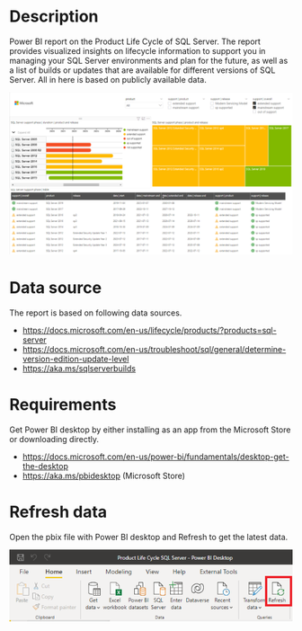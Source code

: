 # Description
Power BI report on the Product Life Cycle of SQL Server. The report provides visualized insights on lifecycle information to support you in managing your SQL Server environments and plan for the future, as well as a list of builds or updates that are available for different versions of SQL Server. All in here is based on publicly available data.

![Preview support phase](https://github.com/ingebeumer/PLC-SQLServer/blob/main/images/Preview%20support%20phase.png)
 
# Data source
The report is based on following data sources.
- https://docs.microsoft.com/en-us/lifecycle/products/?products=sql-server
- https://docs.microsoft.com/en-us/troubleshoot/sql/general/determine-version-edition-update-level
- https://aka.ms/sqlserverbuilds
 
# Requirements
Get Power BI desktop by either installing as an app from the Microsoft Store or downloading directly.
- https://docs.microsoft.com/en-us/power-bi/fundamentals/desktop-get-the-desktop 
- https://aka.ms/pbidesktop (Microsoft Store)
 
# Refresh data
Open the pbix file with Power BI desktop and Refresh to get the latest data.

![Refresh Power BI desktop file](https://github.com/ingebeumer/PLC-SQLServer/blob/main/images/Refresh%20Power%20BI%20desktop%20file.png)
